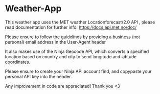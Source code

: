 # Weather-App
This weather app uses the MET weather Locationforecast/2.0 API , please read documentation for further info: https://docs.api.met.no/doc/

Please ensure to follow the guidelines by providing a business (not personal) email address in the User-Agent header

It also makes use of the Ninja Geocode API, which converts a specified location based on country and city to send longitude and latitude coordinates.

Please ensure to create your Ninja API account find, and copypaste your personal API key into the header.

Any improvement in code are appreciated!
Thank you <3
